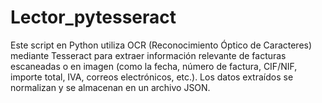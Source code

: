 # Lector_pytesseract
Este script en Python utiliza OCR (Reconocimiento Óptico de Caracteres) mediante Tesseract para extraer información relevante de facturas escaneadas o en imagen (como la fecha, número de factura, CIF/NIF, importe total, IVA, correos electrónicos, etc.). Los datos extraídos se normalizan y se almacenan en un archivo JSON.
